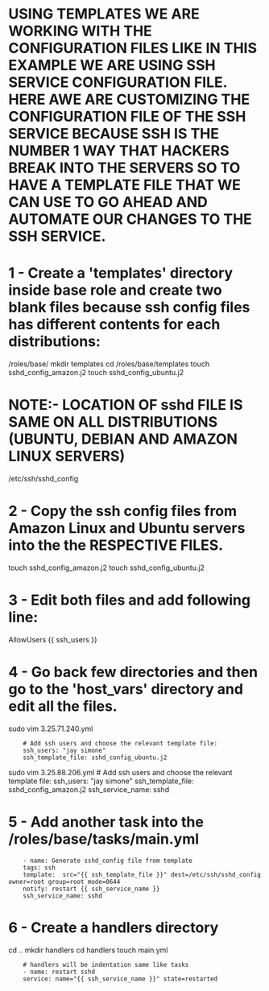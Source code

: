 # USING TEMPLATES WE ARE WORKING WITH THE CONFIGURATION FILES LIKE IN THIS EXAMPLE WE ARE USING SSH SERVICE CONFIGURATION FILE. HERE AWE ARE CUSTOMIZING THE CONFIGURATION FILE OF THE SSH SERVICE BECAUSE SSH IS THE NUMBER 1 WAY THAT HACKERS BREAK INTO THE SERVERS SO TO HAVE A TEMPLATE FILE THAT WE CAN USE TO GO AHEAD AND AUTOMATE OUR CHANGES TO THE SSH SERVICE.

# 1 - Create a 'templates' directory inside base role and create two blank files because ssh config files has different contents for each distributions:

/roles/base/
mkdir templates
cd /roles/base/templates
touch sshd_config_amazon.j2 
touch sshd_config_ubuntu.j2


# NOTE:- LOCATION OF sshd FILE IS SAME ON ALL DISTRIBUTIONS (UBUNTU, DEBIAN AND AMAZON LINUX SERVERS)
/etc/ssh/sshd_config


# 2 - Copy the ssh config files from Amazon Linux and Ubuntu servers into the the RESPECTIVE FILES.
touch sshd_config_amazon.j2 
touch sshd_config_ubuntu.j2



# 3 - Edit both files and add following line:
AllowUsers {{ ssh_users }}


# 4 - Go back few directories and then go to the 'host_vars' directory  and edit all the files.
sudo vim 3.25.71.240.yml

        # Add ssh users and choose the relevant template file:
        ssh_users: "jay simone"
        ssh_template_file: sshd_config_ubuntu.j2

sudo vim 3.25.88.206.yml
        # Add ssh users and choose the relevant template file:
        ssh_users: "jay simone"
        ssh_template_file: sshd_config_amazon.j2
        ssh_service_name: sshd


# 5 - Add another task into the /roles/base/tasks/main.yml

        - name: Generate sshd_config file from template
        tags: ssh
        template:  src="{{ ssh_template_file }}" dest=/etc/ssh/sshd_config owner=root group=root mode=0644
        notify: restart {{ ssh_service_name }}
        ssh_service_name: sshd

# 6 - Create a handlers directory 
cd ..
mkdir handlers
cd handlers
touch main.yml

        # handlers will be indentation same like tasks
        - name: restart sshd
        service: name="{{ ssh_service_name }}" state=restarted